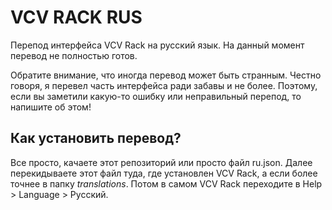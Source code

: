 # VCV RACK RUS
Перепод интерфейса VCV Rack на русский язык. На данный момент перевод не полностью готов.

Обратите внимание, что иногда перевод может быть странным. Честно говоря, я перевел часть интерфейса ради забавы и не более. Поэтому, если вы заметили какую-то ошибку или неправильный перепод, то напишите об этом!

## Как установить перевод?

Все просто, качаете этот репозиторий или просто файл ru.json. Далее перекидываете этот файл туда, где установлен VCV Rack, а если более точнее в папку *translations*. Потом в самом VCV Rack переходите в Help > Language > Русский.
